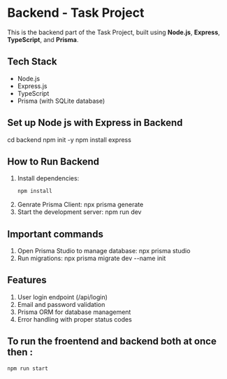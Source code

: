 
# Backend - Task Project

This is the backend part of the Task Project, built using **Node.js**, **Express**, **TypeScript**, and **Prisma**.

## Tech Stack

- Node.js
- Express.js
- TypeScript
- Prisma (with SQLite database)

## Set up Node js with Express in Backend 

cd backend
npm init -y
npm install express

## How to Run Backend

1. Install dependencies:
   ```bash
   npm install
2. Genrate Prisma Client:
   npx prisma generate
3. Start the development server:
   npm run dev

##  Important commands

1. Open Prisma Studio to manage database:
   npx prisma studio
2. Run migrations:
   npx prisma migrate dev --name init

## Features

1. User login endpoint (/api/login)
2. Email and password validation
3. Prisma ORM for database management
4. Error handling with proper status codes

## To run the froentend and backend both at once then :
   ```bash
   npm run start